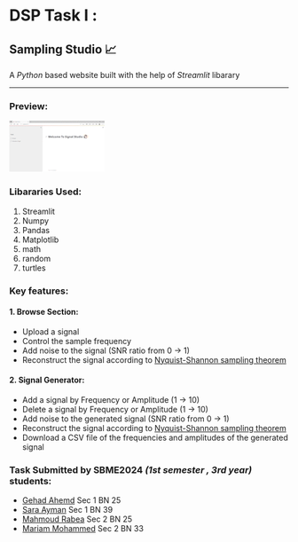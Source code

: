 # DSP Task I : 
## Sampling Studio :chart_with_upwards_trend:

A *Python* based website built with the help of *Streamlit* libarary
______________

### Preview:
![Preview Gif](/Animation/animation.gif)

### Libararies Used:
1. Streamlit
2. Numpy
3. Pandas
4. Matplotlib
5. math
6. random
7. turtles

### Key features:
#### 1. Browse Section:
* Upload a signal 
* Control the sample frequency
* Add noise to the signal (SNR ratio from 0 -> 1)
* Reconstruct the signal according to [Nyquist-Shannon sampling theorem](https://en.wikipedia.org/wiki/Nyquist%E2%80%93Shannon_sampling_theorem)

#### 2. Signal Generator:
* Add a signal by Frequency or Amplitude (1 -> 10)
* Delete a signal by Frequency or Amplitude (1 -> 10)
* Add noise to the generated signal (SNR ratio from 0 -> 1)
* Reconstruct the signal according to [Nyquist-Shannon sampling theorem](https://en.wikipedia.org/wiki/Nyquist%E2%80%93Shannon_sampling_theorem)
* Download a CSV file of the frequencies and amplitudes of the generated signal

### Task Submitted by SBME2024 *(1st semester , 3rd year)* students:
* [Gehad Ahemd](https://github.com/Gehad28) Sec 1 BN 25
* [Sara Ayman](https://github.com/SaraElwatany) Sec 1 BN 39
* [Mahmoud Rabea](https://github.com/MahmoudRabea13) Sec 2 BN 25
* [Mariam Mohammed](https://github.com/mariamezzat01) Sec 2 BN 33  
